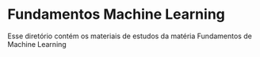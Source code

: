 # Fundamentos Machine Learning

Esse diretório contém os materiais de estudos da matéria Fundamentos de Machine Learning